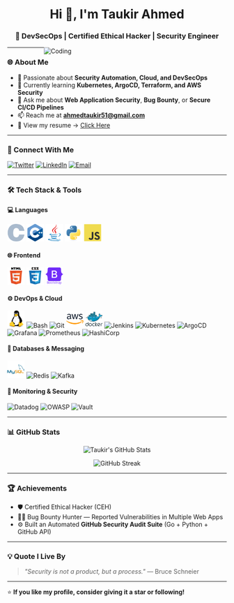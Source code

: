 <!-- ✅ Lightweight MasterHead Image -->


<h1 align="center">Hi 👋, I'm Taukir Ahmed</h1>
<h3 align="center">🚀 DevSecOps | Certified Ethical Hacker | Security Engineer</h3>

<img align="right" alt="Coding" width="420" src="https://media.tenor.com/rePDfDWO3XoAAAAd/hacking.gif">

---

### 🌐 About Me  
- 🎯 Passionate about **Security Automation, Cloud, and DevSecOps**  
- 🌱 Currently learning **Kubernetes, ArgoCD, Terraform, and AWS Security**  
- 💬 Ask me about **Web Application Security**, **Bug Bounty**, or **Secure CI/CD Pipelines**  
- 📫 Reach me at **ahmedtaukir51@gmail.com**  
- 📄 View my resume → [Click Here](https://drive.google.com/file/d/1xfFRP0Nq7TxSTtYYxBfLvBHk3PwwXLWM/view?usp=drive_link)  

---

### 🤝 Connect With Me
<p align="left">
  <a href="https://twitter.com/taukir45352548" target="_blank"><img src="https://img.shields.io/badge/Twitter-1DA1F2?logo=twitter&logoColor=white" alt="Twitter"/></a>
  <a href="https://linkedin.com/in/taukir-ahmed-47b395218" target="_blank"><img src="https://img.shields.io/badge/LinkedIn-0077B5?logo=linkedin&logoColor=white" alt="LinkedIn"/></a>
  <a href="mailto:ahmedtaukir51@gmail.com" target="_blank"><img src="https://img.shields.io/badge/Gmail-D14836?logo=gmail&logoColor=white" alt="Email"/></a>
</p>

---

### 🛠️ Tech Stack & Tools

#### 💻 Languages
<p align="left">
  <img src="https://raw.githubusercontent.com/devicons/devicon/master/icons/c/c-original.svg" width="40" height="40" alt="C"/>
  <img src="https://raw.githubusercontent.com/devicons/devicon/master/icons/cplusplus/cplusplus-original.svg" width="40" height="40" alt="C++"/>
  <img src="https://raw.githubusercontent.com/devicons/devicon/master/icons/java/java-original.svg" width="40" height="40" alt="Java"/>
  <img src="https://raw.githubusercontent.com/devicons/devicon/master/icons/python/python-original.svg" width="40" height="40" alt="Python"/>
  <img src="https://raw.githubusercontent.com/devicons/devicon/master/icons/javascript/javascript-original.svg" width="40" height="40" alt="JavaScript"/>
</p>

#### 🌐 Frontend
<p align="left">
  <img src="https://raw.githubusercontent.com/devicons/devicon/master/icons/html5/html5-original-wordmark.svg" width="40" height="40" alt="HTML5"/>
  <img src="https://raw.githubusercontent.com/devicons/devicon/master/icons/css3/css3-original-wordmark.svg" width="40" height="40" alt="CSS3"/>
  <img src="https://raw.githubusercontent.com/devicons/devicon/master/icons/bootstrap/bootstrap-plain-wordmark.svg" width="40" height="40" alt="Bootstrap"/>
</p>

#### ⚙️ DevOps & Cloud
<p align="left">
  <img src="https://raw.githubusercontent.com/devicons/devicon/master/icons/linux/linux-original.svg" width="40" height="40" alt="Linux"/>
  <img src="https://www.vectorlogo.zone/logos/gnu_bash/gnu_bash-icon.svg" width="40" height="40" alt="Bash"/>
  <img src="https://www.vectorlogo.zone/logos/git-scm/git-scm-icon.svg" width="40" height="40" alt="Git"/>
  <img src="https://raw.githubusercontent.com/devicons/devicon/master/icons/amazonwebservices/amazonwebservices-original-wordmark.svg" width="40" height="40" alt="AWS"/>
  <img src="https://raw.githubusercontent.com/devicons/devicon/master/icons/docker/docker-original-wordmark.svg" width="40" height="40" alt="Docker"/>
  <img src="https://www.vectorlogo.zone/logos/jenkins/jenkins-icon.svg" width="40" height="40" alt="Jenkins"/>
  <img src="https://www.vectorlogo.zone/logos/kubernetes/kubernetes-icon.svg" width="40" height="40" alt="Kubernetes"/>
  <img src="https://www.vectorlogo.zone/logos/argoprojio/argoprojio-icon.svg" width="40" height="40" alt="ArgoCD"/>
  <img src="https://www.vectorlogo.zone/logos/grafana/grafana-icon.svg" width="40" height="40" alt="Grafana"/>
  <img src="https://www.vectorlogo.zone/logos/prometheusio/prometheusio-icon.svg" width="40" height="40" alt="Prometheus"/>
  <img src="https://www.vectorlogo.zone/logos/hashicorp/hashicorp-icon.svg" width="40" height="40" alt="HashiCorp"/>
</p>

#### 🧰 Databases & Messaging
<p align="left">
  <img src="https://raw.githubusercontent.com/devicons/devicon/master/icons/mysql/mysql-original-wordmark.svg" width="40" height="40" alt="MySQL"/>
  <img src="https://www.vectorlogo.zone/logos/redis/redis-icon.svg" width="40" height="40" alt="Redis"/>
  <img src="https://www.vectorlogo.zone/logos/apache_kafka/apache_kafka-icon.svg" width="40" height="40" alt="Kafka"/>
</p>

#### 🧩 Monitoring & Security
<p align="left">
  <img src="https://www.vectorlogo.zone/logos/datadoghq/datadoghq-icon.svg" width="40" height="40" alt="Datadog"/>
  <img src="https://owasp.org/assets/images/logo.png" width="40" height="40" alt="OWASP"/>
  <img src="https://raw.githubusercontent.com/hashicorp/vault/main/website/static/img/logo.svg" width="40" height="40" alt="Vault"/>
</p>

---

### 📊 GitHub Stats
<p align="center">
  <img src="https://github-readme-stats.vercel.app/api?username=taukirahmed&show_icons=true&theme=tokyonight" alt="Taukir's GitHub Stats"/>
</p>
<p align="center">
  <img src="https://streak-stats.demolab.com?user=taukirahmed&theme=tokyonight&hide_border=false" alt="GitHub Streak"/>
</p>


---

### 🏆 Achievements
- 🛡️ Certified Ethical Hacker (CEH)  
- 🕵️‍♂️ Bug Bounty Hunter — Reported Vulnerabilities in Multiple Web Apps  
- ⚙️ Built an Automated **GitHub Security Audit Suite** (Go + Python + GitHub API)  

---

### 💡 Quote I Live By  
> _"Security is not a product, but a process."_ — Bruce Schneier  

---

⭐ **If you like my profile, consider giving it a star or following!**
